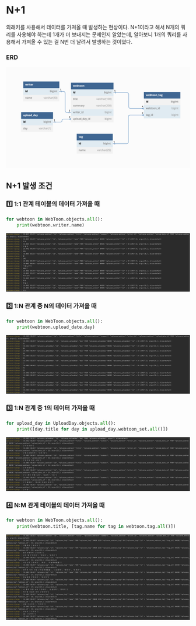 # N+1
외래키를 사용해서 데이터를 가져올 때 발생하는 현상이다. N+1이라고 해서 N개의 쿼리를 사용해야 하는데 1개가 더 보내지는 문제인지 알았는데, 알아보니 1개의 쿼리를 사용해서 가져올 수 있는 걸 N번 더 날려서 발생하는 것이였다.

### ERD
![](img/db-erd.png)

## N+1 발생 조건
### 1️⃣ 1:1 관계 테이블의 데이터 가져올 때
```python
for webtoon in WebToon.objects.all():
	print(webtoon.writer.name)
```
![](img/one-to-one.png)
### 2️⃣ 1:N 관계 중 N의 데이터 가져올 때
```python
for webtoon in WebToon.objects.all():
    print(webtoon.upload_date.day)
```
![](img/one-to-many.png)

### 3️⃣ 1:N 관계 중 1의 데이터 가져올 때
```python
for upload_day in UploadDay.objects.all():
    print([day.title for day in upload_day.webtoon_set.all()])
```
![](img/many-to-one.png)

### 4️⃣ N:M 관계 테이블의 데이터 가져올 때
```python
for webtoon in WebToon.objects.all():
    print(webtoon.title, [tag.name for tag in webtoon.tag.all()])
```
![](img/many-to-many.png)
